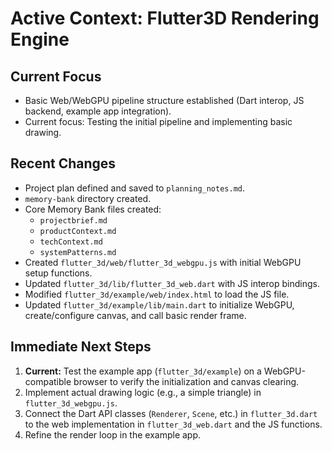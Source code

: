 # Active Context: Flutter3D Rendering Engine

## Current Focus
*   Basic Web/WebGPU pipeline structure established (Dart interop, JS backend, example app integration).
*   Current focus: Testing the initial pipeline and implementing basic drawing.
## Recent Changes

*   Project plan defined and saved to `planning_notes.md`.
*   `memory-bank` directory created.
*   Core Memory Bank files created:
    *   `projectbrief.md`
    *   `productContext.md`
    *   `techContext.md`
    *   `systemPatterns.md`
*   Created `flutter_3d/web/flutter_3d_webgpu.js` with initial WebGPU setup functions.
*   Updated `flutter_3d/lib/flutter_3d_web.dart` with JS interop bindings.
*   Modified `flutter_3d/example/web/index.html` to load the JS file.
*   Updated `flutter_3d/example/lib/main.dart` to initialize WebGPU, create/configure canvas, and call basic render frame.

## Immediate Next Steps

1.  **Current:** Test the example app (`flutter_3d/example`) on a WebGPU-compatible browser to verify the initialization and canvas clearing.
2.  Implement actual drawing logic (e.g., a simple triangle) in `flutter_3d_webgpu.js`.
3.  Connect the Dart API classes (`Renderer`, `Scene`, etc.) in `flutter_3d.dart` to the web implementation in `flutter_3d_web.dart` and the JS functions.
4.  Refine the render loop in the example app.